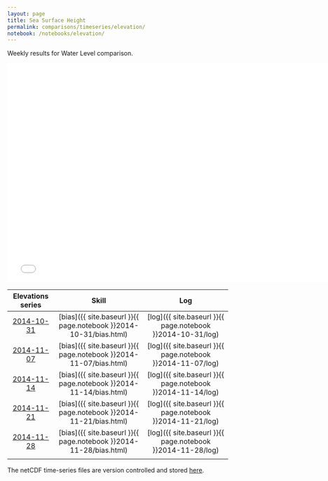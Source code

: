 ```yaml
---
layout: page
title: Sea Surface Height
permalink: comparisons/timeseries/elevation/
notebook: /notebooks/elevation/
---
```


Weekly results for Water Level comparison.

<iframe width="750" height="500" frameBorder="0" src="{{ site.baseurl }}{{ page.notebook }}2014-11-28/ssh.html" name="iframe_ssh"> <p>Your browser does not support iframes.</p> </iframe>


| Elevations series                                                                                            | Skill                                                      | Log                                                        |
|:------------------------------------------------------------------------------------------------------------:|:----------------------------------------------------------:|:----------------------------------------------------------:|
| <a href="{{ site.baseurl }}{{ page.notebook }}2014-10-31/ssh.html" target="iframe_ssh">2014-10-31</a> | [bias]({{ site.baseurl }}{{ page.notebook }}2014-10-31/bias.html) | [log]({{ site.baseurl }}{{ page.notebook }}2014-10-31/log) |
| <a href="{{ site.baseurl }}{{ page.notebook }}2014-11-07/ssh.html" target="iframe_ssh">2014-11-07</a> | [bias]({{ site.baseurl }}{{ page.notebook }}2014-11-07/bias.html) | [log]({{ site.baseurl }}{{ page.notebook }}2014-11-07/log) |
| <a href="{{ site.baseurl }}{{ page.notebook }}2014-11-14/ssh.html" target="iframe_ssh">2014-11-14</a> | [bias]({{ site.baseurl }}{{ page.notebook }}2014-11-14/bias.html) | [log]({{ site.baseurl }}{{ page.notebook }}2014-11-14/log) |
| <a href="{{ site.baseurl }}{{ page.notebook }}2014-11-21/ssh.html" target="iframe_ssh">2014-11-21</a> | [bias]({{ site.baseurl }}{{ page.notebook }}2014-11-21/bias.html) | [log]({{ site.baseurl }}{{ page.notebook }}2014-11-21/log) |
| <a href="{{ site.baseurl }}{{ page.notebook }}2014-11-28/ssh.html" target="iframe_ssh">2014-11-28</a> | [bias]({{ site.baseurl }}{{ page.notebook }}2014-11-28/bias.html) | [log]({{ site.baseurl }}{{ page.notebook }}2014-11-28/log) |
|                                                                                                       |                                                                   |                                                            |

The netCDF time-series files are version controlled and stored [here](https://github.com/ocefpaf/secoora/tree/gh-pages/notebooks/ssh).
